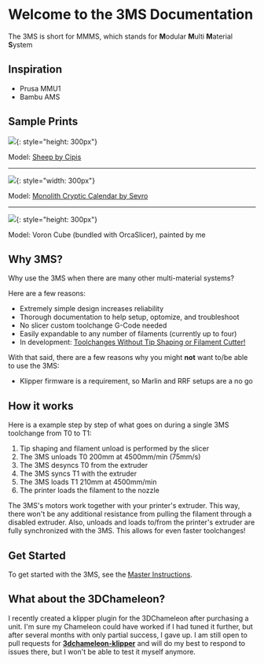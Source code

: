 # Welcome to the 3MS Documentation

The 3MS is short for MMMS, which stands for **M**odular **M**ulti **M**aterial **S**ystem

## Inspiration

- Prusa MMU1
- Bambu AMS

## Sample Prints

![](samplesheep.jpeg){: style="height: 300px"}

Model: [Sheep by Cipis](https://www.printables.com/model/838872-sheep-multi-material-remix)

---


![](samplecalendar.jpeg){: style="width: 300px"}

Model: [Monolith Cryptic Calendar by Sevro](https://www.printables.com/model/698341-monolith-cryptic-calendar)

---

![](samplevoron.jpeg){: style="height: 300px"}

Model: Voron Cube (bundled with OrcaSlicer), painted by me

## Why 3MS?

Why use the 3MS when there are many other multi-material systems? 

Here are a few reasons:

- Extremely simple design increases reliability
- Thorough documentation to help setup, optomize, and troubleshoot
- No slicer custom toolchange G-Code needed
- Easily expandable to any number of filaments (currently up to four)
- In development: [Toolchanges Without Tip Shaping or Filament Cutter!](notip.md)

With that said, there are a few reasons why you might **not** want to/be able to use the 3MS:

- Klipper firmware is a requirement, so Marlin and RRF setups are a no go

## How it works

Here is a example step by step of what goes on during a single 3MS toolchange from T0 to T1:

1. Tip shaping and filament unload is performed by the slicer
2. The 3MS unloads T0 200mm at 4500mm/min (75mm/s)
3. The 3MS desyncs T0 from the extruder
4. The 3MS syncs T1 with the extruder
3. The 3MS loads T1 210mm at 4500mm/min
5. The printer loads the filament to the nozzle

The 3MS's motors work together with your printer's extruder. This way, there won't be any additional resistance from pulling the filament through a disabled extruder. Also, unloads and loads to/from the printer's extruder are fully synchronized with the 3MS. This allows for even faster toolchanges!

## Get Started

To get started with the 3MS, see the [Master Instructions](instructions.md).

## What about the 3DChameleon?

I recently created a klipper plugin for the 3DChameleon after purchasing a unit. I'm sure my Chameleon could have worked if I had tuned it further, but after several months with only partial success, I gave up. I am still open to pull requests for **[3dchameleon-klipper](https://github.com/3dcoded/3dchameleon-klipper)** and will do my best to respond to issues there, but I won't be able to test it myself anymore.

